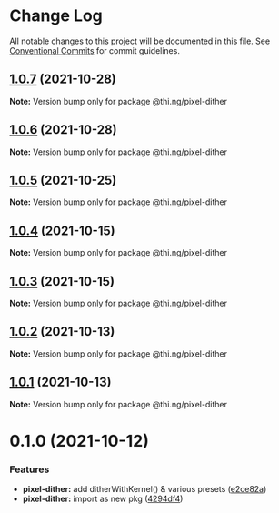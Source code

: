 # Change Log

All notable changes to this project will be documented in this file.
See [Conventional Commits](https://conventionalcommits.org) for commit guidelines.

## [1.0.7](https://github.com/thi-ng/umbrella/compare/@thi.ng/pixel-dither@1.0.6...@thi.ng/pixel-dither@1.0.7) (2021-10-28)

**Note:** Version bump only for package @thi.ng/pixel-dither





## [1.0.6](https://github.com/thi-ng/umbrella/compare/@thi.ng/pixel-dither@1.0.5...@thi.ng/pixel-dither@1.0.6) (2021-10-28)

**Note:** Version bump only for package @thi.ng/pixel-dither





## [1.0.5](https://github.com/thi-ng/umbrella/compare/@thi.ng/pixel-dither@1.0.4...@thi.ng/pixel-dither@1.0.5) (2021-10-25)

**Note:** Version bump only for package @thi.ng/pixel-dither





## [1.0.4](https://github.com/thi-ng/umbrella/compare/@thi.ng/pixel-dither@1.0.3...@thi.ng/pixel-dither@1.0.4) (2021-10-15)

**Note:** Version bump only for package @thi.ng/pixel-dither





## [1.0.3](https://github.com/thi-ng/umbrella/compare/@thi.ng/pixel-dither@1.0.2...@thi.ng/pixel-dither@1.0.3) (2021-10-15)

**Note:** Version bump only for package @thi.ng/pixel-dither





## [1.0.2](https://github.com/thi-ng/umbrella/compare/@thi.ng/pixel-dither@1.0.1...@thi.ng/pixel-dither@1.0.2) (2021-10-13)

**Note:** Version bump only for package @thi.ng/pixel-dither





## [1.0.1](https://github.com/thi-ng/umbrella/compare/@thi.ng/pixel-dither@0.1.0...@thi.ng/pixel-dither@1.0.1) (2021-10-13)

**Note:** Version bump only for package @thi.ng/pixel-dither





# 0.1.0 (2021-10-12)


### Features

* **pixel-dither:** add ditherWithKernel() & various presets ([e2ce82a](https://github.com/thi-ng/umbrella/commit/e2ce82ad5c73ec3527ecca17931bad9614524b62))
* **pixel-dither:** import as new pkg ([4294df4](https://github.com/thi-ng/umbrella/commit/4294df457a6fd9ac366950693338865203f64ae0))
